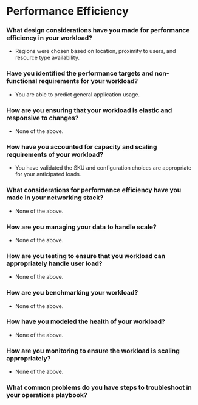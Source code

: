 # Performance Efficiency


### What design considerations have you made for performance efficiency in your workload?

- Regions were chosen based on location, proximity to users, and resource type availability.

### Have you identified the performance targets and non-functional requirements for your workload?

- You are able to predict general application usage.

### How are you ensuring that your workload is elastic and responsive to changes?

- None of the above.

### How have you accounted for capacity and scaling requirements of your workload?

- You have validated the SKU and configuration choices are appropriate for your anticipated loads.

### What considerations for performance efficiency have you made in your networking stack?

- None of the above.

### How are you managing your data to handle scale?

- None of the above.

### How are you testing to ensure that you workload can appropriately handle user load?

- None of the above.

### How are you benchmarking your workload?

- None of the above.

### How have you modeled the health of your workload?

- None of the above.

### How are you monitoring to ensure the workload is scaling appropriately?

- None of the above.

### What common problems do you have steps to troubleshoot in your operations playbook?
